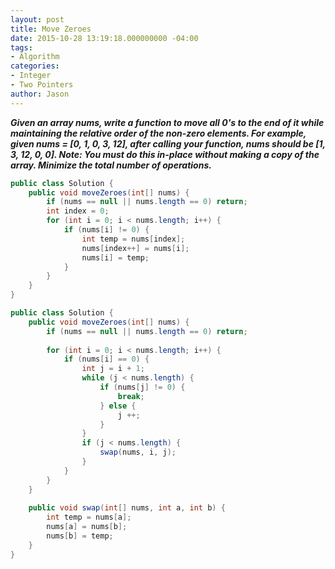 ```yaml
---
layout: post
title: Move Zeroes
date: 2015-10-28 13:19:18.000000000 -04:00
tags:
- Algorithm
categories:
- Integer
- Two Pointers
author: Jason
---
```

<p><strong><em>Given an array nums, write a function to move all 0's to the end of it while maintaining the relative order of the non-zero elements. For example, given nums = [0, 1, 0, 3, 12], after calling your function, nums should be [1, 3, 12, 0, 0]. Note: You must do this in-place without making a copy of the array. Minimize the total number of operations.</em></strong></p>


``` java
public class Solution {
    public void moveZeroes(int[] nums) {
        if (nums == null || nums.length == 0) return;
        int index = 0;
        for (int i = 0; i < nums.length; i++) {
            if (nums[i] != 0) {
                int temp = nums[index];
                nums[index++] = nums[i];
                nums[i] = temp;
            }
        }
    }
}
```

``` java
public class Solution {
    public void moveZeroes(int[] nums) {
        if (nums == null || nums.length == 0) return;
        
        for (int i = 0; i < nums.length; i++) {
            if (nums[i] == 0) {
                int j = i + 1;
                while (j < nums.length) {
                    if (nums[j] != 0) {
                        break;
                    } else {
                        j ++;
                    }
                }
                if (j < nums.length) {
                    swap(nums, i, j);
                }
            }
        }
    }
    
    public void swap(int[] nums, int a, int b) {
        int temp = nums[a];
        nums[a] = nums[b];
        nums[b] = temp;
    }
}
```

